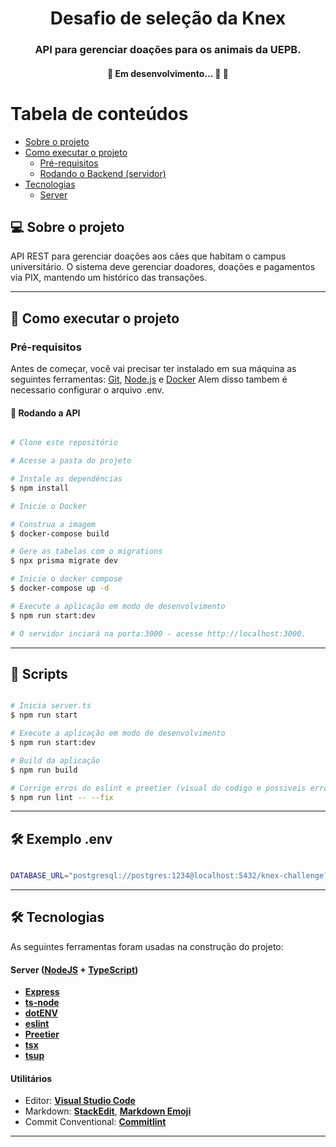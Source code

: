 <h1 align="center">
     Desafio de seleção da Knex
</h1>

<h3 align="center">
    API para gerenciar doações para os animais da UEPB.
</h3>

<h4 align="center">
    🚧   Em desenvolvimento... 🚀 🚧
</h4>

Tabela de conteúdos
=================
<!--ts-->
   * [Sobre o projeto](#-sobre-o-projeto)
   * [Como executar o projeto](#-como-executar-o-projeto)
     * [Pré-requisitos](#pré-requisitos)
     * [Rodando o Backend (servidor)](#user-content--rodando-o-backend-servidor)
   * [Tecnologias](#-tecnologias)
     * [Server](#user-content-server--nodejs----typescript)
<!--te-->


## 💻 Sobre o projeto

API REST para gerenciar doações aos cães que habitam o campus universitário. O sistema deve gerenciar doadores, doações e pagamentos via PIX, mantendo um histórico das transações.


---


## 🚀 Como executar o projeto


### Pré-requisitos

Antes de começar, você vai precisar ter instalado em sua máquina as seguintes ferramentas:
[Git](https://git-scm.com), [Node.js](https://nodejs.org/en/) e [Docker](https://www.docker.com)
Alem disso tambem é necessario configurar o arquivo .env.

#### 🎲 Rodando a API

```bash

# Clone este repositório

# Acesse a pasta do projeto

# Instale as dependências
$ npm install

# Inicie o Docker

# Construa a imagem
$ docker-compose build

# Gere as tabelas com o migrations
$ npx prisma migrate dev

# Inicie o docker compose
$ docker-compose up -d

# Execute a aplicação em modo de desenvolvimento
$ npm run start:dev

# O servidor inciará na porta:3000 - acesse http://localhost:3000.


```

---
## 🚀 Scripts
```bash

# Inicia server.ts
$ npm run start

# Execute a aplicação em modo de desenvolvimento
$ npm run start:dev

# Build da aplicação
$ npm run build

# Corrige erros do eslint e preetier (visual do codigo e possiveis erros de digitação)
$ npm run lint -- --fix

```

---

## 🛠 Exemplo .env
```bash

DATABASE_URL="postgresql://postgres:1234@localhost:5432/knex-challenge?schema=public"

```

---

## 🛠 Tecnologias

As seguintes ferramentas foram usadas na construção do projeto:

#### **Server**  ([NodeJS](https://nodejs.org/en/)  +  [TypeScript](https://www.typescriptlang.org/))

-   **[Express](https://expressjs.com/)**
-   **[ts-node](https://github.com/TypeStrong/ts-node)**
-   **[dotENV](https://github.com/motdotla/dotenv)**
-   **[eslint](https://github.com/hapijs/joi)**
-   **[Preetier](https://github.com/hapijs/joi)**
-   **[tsx](https://github.com/hapijs/joi)**
-   **[tsup](https://github.com/hapijs/joi)**

#### **Utilitários**

-   Editor:  **[Visual Studio Code](https://code.visualstudio.com/)**
-   Markdown:  **[StackEdit](https://stackedit.io/)**,  **[Markdown Emoji](https://gist.github.com/rxaviers/7360908)**
-   Commit Conventional:  **[Commitlint](https://github.com/conventional-changelog/commitlint)**


---
